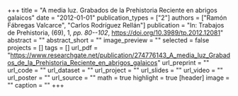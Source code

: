 +++
title = "A media luz. Grabados de la Prehistoria Reciente en abrigos galaicos"
date = "2012-01-01"
publication_types = ["2"]
authors = ["Ramón Fábregas Valcarce", "Carlos Rodríguez Rellán"]
publication = "In: Trabajos de Prehistoria, (69), 1, _pp. 80--102_, https://doi.org/10.3989/tp.2012.12081"
abstract = ""
abstract_short = ""
image_preview = ""
selected = false
projects = []
tags = []
url_pdf = "https://www.researchgate.net/publication/274776143_A_media_luz_Grabados_de_la_Prehistoria_Reciente_en_abrigos_galaicos"
url_preprint = ""
url_code = ""
url_dataset = ""
url_project = ""
url_slides = ""
url_video = ""
url_poster = ""
url_source = ""
math = true
highlight = true
[header]
image = ""
caption = ""
+++

